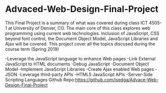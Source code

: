 # Advaced-Web-Design-Final-Project

This Final Project is a summary of what was covered during class  ICT 4505-1 at University of Denver, CO. The main core of this class explores web programming using current web technologies.  Inclusion of JavaScript, CSS beyond font control, the Document Object Model, JavaScript Libraries and Ajax will be covered. 
This project cover all the topics discused during the course term (Spring 2019)

-Leverage the JavaScript language to enhance Web pages
-Link External JavaScript to HTML documents
-Debug JavaScript
-Document Object Model
-Implement JavaScript Libraries
-Create Ajax enabled Web pages
-JSON
-Leverage third-party APIs
-HTML5 JavaScript APIs
-Server-Side Scripting Languages
Github Repo:https://github.com/isedga/Advace-Web-Design-Final-Project
